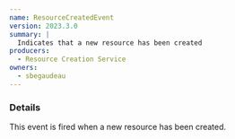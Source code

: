 ```yaml
---
name: ResourceCreatedEvent
version: 2023.3.0
summary: |
  Indicates that a new resource has been created
producers:
  - Resource Creation Service
owners:
  - sbegaudeau
---
```


### Details

This event is fired when a new resource has been created.

<NodeGraph title="Consumer / Producer Diagram" />